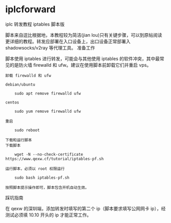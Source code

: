 # iplcforward
iplc 转发教程 iptables 脚本版


脚本来自逗比根据地，本教程较为简洁(jian lou)只有关键步骤，可以到原帖阅读更详细的教程。转发应部署在入口设备上，出口设备正常部署入 shadowsocks/v2ray 等代理工具。
准备工作

脚本使用 iptables 进行转发，可能会与其他使用 iptables 的软件冲突，其中最常见的是防火墙 firewalld 和 ufw。建议在使用脚本前卸载它们并重启 vps。

    卸载 firewalld 和 ufw

    debian/ubuntu

        sudo apt remove firewalld ufw

    centos

        sudo yum remove firewalld ufw

    重启

        sudo reboot

    下载和运行脚本
    下载脚本

        wget -N --no-check-certificate https://www.qexw.cf/tutorial/iptables-pf.sh

    运行脚本，必须以 root 权限运行

        sudo bash iptables-pf.sh

    按照脚本提示操作即可，脚本包含开机自动生效。

踩坑指南

在 qexw 的深圳端，添加转发时填写的第二个 ip（脚本要求填写公网网卡 ip），经测试必须填 10.10 开头的 ip 才能正常工作。
